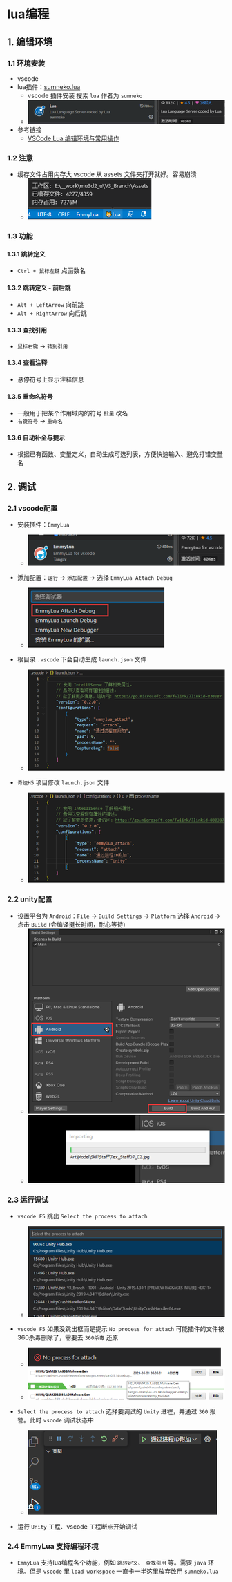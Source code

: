 # lua编程
  <!-- - [1. 编辑环境](#1-编辑环境)
    - [1.1. 环境安装](#11-环境安装)
    - [1.2. 注意](#12-注意)
    - [1.3. 功能](#13-功能)
  - [2. 调试](#2-调试)
    - [2.1. vscode配置](#21-vscode配置)
    - [2.2. unity配置](#22-unity配置)
    - [2.3. 运行调试](#23-运行调试)
    - [2.4. EmmyLua 支持编程环境](#24-emmylua-支持编程环境) -->

## 1. 编辑环境

### 1.1 环境安装

- vscode
- lua插件：[sumneko.lua](https://marketplace.visualstudio.com/items?itemName=sumneko.lua)
    - vscode 插件安装 搜索 `lua` 作者为 `sumneko`
    - ![图解](./img/1.png)
- 参考链接
  - [VSCode Lua 编辑环境与常用操作](https://zhuanlan.zhihu.com/p/399194751)

### 1.2 注意

- 缓存文件占用内存大 vscode 从 assets 文件夹打开就好。容易崩溃
  - ![图解](./img/2.png)

### 1.3 功能

#### 1.3.1 跳转定义
- `Ctrl + 鼠标左键` 点函数名

#### 1.3.2 跳转定义 - 前后跳
- `Alt + LeftArrow` 向前跳
- `Alt + RightArrow` 向后跳

#### 1.3.3 查找引用
- `鼠标右键` -> `转到引用`

#### 1.3.4 查看注释
- 悬停符号上显示注释信息

#### 1.3.5 重命名符号
- 一般用于把某个作用域内的符号 `批量` 改名
- `右键符号` -> `重命名`

#### 1.3.6 自动补全与提示
 - 根据已有函数、变量定义，自动生成可选列表，方便快速输入、避免打错变量名

## 2. 调试

### 2.1 vscode配置

- 安装插件：`EmmyLua`
    - ![图解](./img/3.png)

- 添加配置：`运行` -> `添加配置` -> 选择 `EmmyLua Attach Debug`
    - ![图解](./img/4.png)

- 根目录 `.vscode` 下会自动生成 `launch.json` 文件
    - ![图解](./img/5.png)

- `奇迹H5` 项目修改 `launch.json` 文件
    - ![图解](./img/6.png)

### 2.2 unity配置

- 设置平台为 `Android`：`File` -> `Build Settings` -> `Platform` 选择 `Android` -> 点击 `Build` (会编译挺长时间，耐心等待)
    - ![图解](./img/7.png)
    - ![图解](./img/8.png)

### 2.3 运行调试

- `vscode F5` 跳出 `Select the process to attach`
    - ![图解](./img/9.png)

- `vscode F5` 如果没跳出框而是提示 `No process for attach` 可能插件的文件被360杀毒删除了，需要去 `360杀毒` 还原
    - ![图解](./img/10.png)
    - ![图解](./img/11.png)

- `Select the process to attach` 选择要调试的 `Unity` 进程，并通过 `360` 报警。此时 `vscode` 调试状态中
    - ![图解](./img/12.png)

- 运行 `Unity` 工程、vscode 工程断点开始调试

### 2.4 EmmyLua 支持编程环境

- `EmmyLua` 支持lua编程各个功能，例如 `跳转定义`、 `查找引用` 等。需要 `java` 环境。但是 `vscode` 里 `load workspace` 一直卡一半这里放弃改用 `sumneko.lua`

